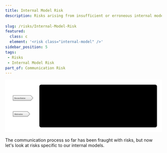 ```yaml
---
title: Internal Model Risk
description: Risks arising from insufficient or erroneous internal models of reality.

slug: /risks/Internal-Model-Risk
featured: 
  class: c
  element: '<risk class="internal-model" />'
sidebar_position: 5
tags:
 - Risks
 - Internal Model Risk
part_of: Communication Risk
---
```


<RiskIntro fm={frontMatter} />

![Internal Model Risks](/img/generated/risks/communication/communication_internal_model_risks.svg)

The communication process so far has been fraught with risks, but now let's look at risks specific to our internal models.